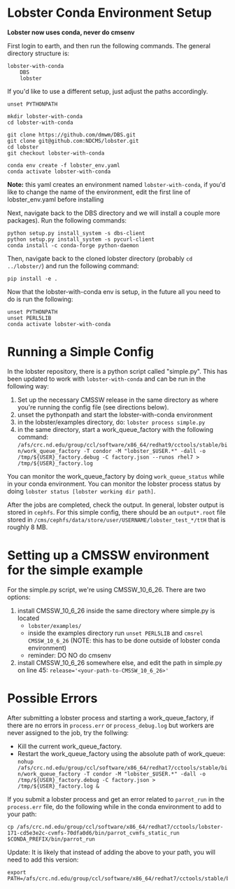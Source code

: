 # Lobster Conda Environment Setup
**Lobster now uses conda, never do cmsenv**

First login to earth, and then run the following commands. 
The general directory structure is: 
```
lobster-with-conda
    DBS
    lobster
``` 
If you'd like to use a different setup, just adjust the paths accordingly.
```
unset PYTHONPATH

mkdir lobster-with-conda
cd lobster-with-conda

git clone https://github.com/dmwm/DBS.git
git clone git@github.com:NDCMS/lobster.git
cd lobster
git checkout lobster-with-conda

conda env create -f lobster_env.yaml
conda activate lobster-with-conda
```

**Note:** this yaml creates an environment named `lobster-with-conda`, if you'd like to change the name of the environment, edit the first line of lobster_env.yaml before installing

Next, navigate back to the DBS directory and we will install a couple more packages). Run the following commands: 
```
python setup.py install_system -s dbs-client
python setup.py install_system -s pycurl-client
conda install -c conda-forge python-daemon
```

Then, navigate back to the cloned lobster directory (probably `cd ../lobster/`) and run the following command: 
```
pip install -e .
```

Now that the lobster-with-conda env is setup, in the future all you need to do is run the following: 
```
unset PYTHONPATH
unset PERL5LIB
conda activate lobster-with-conda
```

# Running a Simple Config
In the lobster repository, there is a python script called "simple.py". This has been updated to work with `lobster-with-conda` and can be run in the following way: 

1. Set up the necessary CMSSW release in the same directory as where you're running the config file (see directions below).
2. unset the pythonpath and start the lobster-with-conda environment 
3. in the lobster/examples directory, do:  `lobster process simple.py`
4. in the same directory, start a work_queue_factory with the following command: `/afs/crc.nd.edu/group/ccl/software/x86_64/redhat9/cctools/stable/bin/work_queue_factory -T condor -M "lobster_$USER.*" -dall -o /tmp/${USER}_factory.debug -C factory.json --runos rhel7 > /tmp/${USER}_factory.log`

You can monitor the work_queue_factory by doing `work_queue_status` while in your conda environment.
You can monitor the lobster process status by doing `lobster status [lobster working dir path]`. 

After the jobs are completed, check the output. In general, lobster output is stored in `cephfs`. For this simple config, there should be an `output*.root` file stored in `/cms/cephfs/data/store/user/USERNAME/lobster_test_*/ttH` that is roughly 8 MB.

# Setting up a CMSSW environment for the simple example
For the simple.py script, we're using CMSSW_10_6_26. There are two options: 
1. install CMSSW_10_6_26 inside the same directory where simple.py is located 
    - `lobster/examples/`
    - inside the examples directory run `unset PERL5LIB` and `cmsrel CMSSW_10_6_26` (NOTE: this has to be done outside of lobster conda environment)
    - reminder: DO NO do cmsenv
2. install CMSSW_10_6_26 somewhere else, and edit the path in simple.py on line 45: `release='<your-path-to-CMSSW_10_6_26>'`

# Possible Errors
After submitting a lobster process and starting a work_queue_factory, if there are no errors in `process.err` or `process_debug.log` but workers are never assigned to the job, try the follwing: 
- Kill the current work_queue_factory. 
- Restart the work_queue_factory using the absolute path of work_queue: `nohup /afs/crc.nd.edu/group/ccl/software/x86_64/redhat7/cctools/stable/bin/work_queue_factory -T condor -M "lobster_$USER.*" -dall -o /tmp/${USER}_factory.debug -C factory.json > /tmp/${USER}_factory.log &`

If you submit a lobster process and get an error related to `parrot_run` in the `process.err` file, do the following while in the conda environment to add to your path: 
```
cp /afs/crc.nd.edu/group/ccl/software/x86_64/redhat7/cctools/lobster-171-cd5e3e2c-cvmfs-70dfa0d6/bin/parrot_cvmfs_static_run $CONDA_PREFIX/bin/parrot_run
```

Update: 
It is likely that instead of adding the above to your path, you will need to add this version: 
```
export PATH=/afs/crc.nd.edu/group/ccl/software/x86_64/redhat7/cctools/stable/bin:$PATH
```
